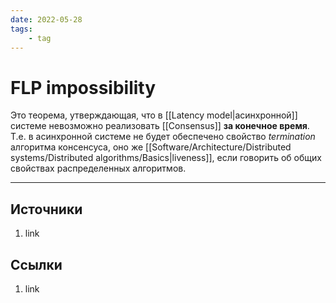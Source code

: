 ```yaml
---
date: 2022-05-28
tags:
    - tag
---
```

# FLP impossibility

Это теорема, утверждающая, что в [[Latency model|асинхронной]] системе невозможно реализовать [[Consensus]] **за конечное время**. Т.е. в асинхронной системе не будет обеспечено свойство *termination* алгоритма консенсуса, оно же [[Software/Architecture/Distributed systems/Distributed algorithms/Basics|liveness]], если говорить об общих свойствах распределенных алгоритмов.

---

## Источники

1. link

## Ссылки

1. link
